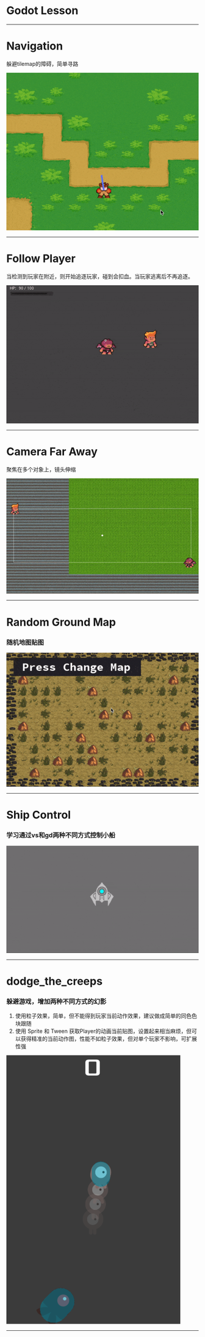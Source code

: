 # Godot Lesson
______________________

# Navigation
躲避tilemap的障碍，简单寻路

![](navigation2d.gif)
______________________

# Follow Player
当检测到玩家在附近，则开始追逐玩家，碰到会扣血。当玩家逃离后不再追逐。

![](follow_player.gif)
______________________

# Camera Far Away
聚焦在多个对象上，镜头伸缩

![](camera_faraway.gif)
______________________

# Random Ground Map
### 随机地图贴图

![](random_ground_map.gif)
______________________

# Ship Control
### 学习通过vs和gd两种不同方式控制小船

![](ship.gif)
______________________

# dodge_the_creeps
### 躲避游戏，增加两种不同方式的幻影
1. 使用粒子效果，简单，但不能得到玩家当前动作效果，建议做成简单的同色色块跟随
2. 使用 Sprite 和 Tween 获取Player的动画当前贴图，设置起来相当麻烦，但可以获得精准的当前动作图，性能不如粒子效果，但对单个玩家不影响，可扩展性强

![](dodge_the_creeps.png)
______________________

